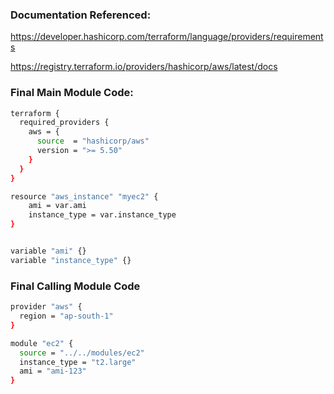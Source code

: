 ### Documentation Referenced:

https://developer.hashicorp.com/terraform/language/providers/requirements

https://registry.terraform.io/providers/hashicorp/aws/latest/docs

### Final Main Module Code:

```sh
terraform {
  required_providers {
    aws = {
      source  = "hashicorp/aws"
      version = ">= 5.50"
    }
  }
}

resource "aws_instance" "myec2" {
    ami = var.ami
    instance_type = var.instance_type
}


variable "ami" {}
variable "instance_type" {}
```

### Final Calling Module Code
```sh
provider "aws" {
  region = "ap-south-1"
}

module "ec2" {
  source = "../../modules/ec2"
  instance_type = "t2.large"
  ami = "ami-123"
}
```